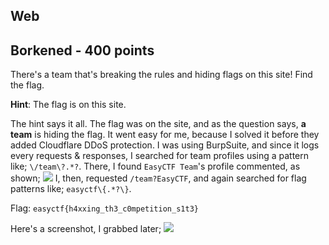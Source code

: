 Web
-----

Borkened - 400 points
---------------------
There's a team that's breaking the rules and hiding flags on this site! Find the flag.

**Hint**:
The flag is on this site.

The hint says it all. The flag was on the site, and as the question says, **a team** is hiding the flag. It went easy for me, because I solved it before they added Cloudflare DDoS protection. I was using BurpSuite, and since it logs every requests & responses, I searched for team profiles using a pattern like;
`\/team\?.*?`.
There, I found `EasyCTF Team`'s profile commented, as shown;
<img src='http://i.imgur.com/sim79D1.png?1' />
I, then, requested `/team?EasyCTF`, and again searched for flag patterns like;
`easyctf\{.*?\}`.

Flag: `easyctf{h4xxing_th3_c0mpetition_s1t3}`

Here's a screenshot, I grabbed later;
<img src='http://i.imgur.com/z4l0wQ2.png?1' />
